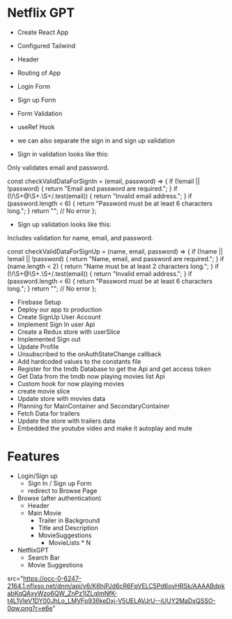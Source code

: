 # Netflix GPT

- Create React App
- Configured Tailwind
- Header 
- Routing of App
- Login Form 
- Sign up Form 
- Form Validation 
- useRef Hook 
- we can also separate the sign in and sign up validation 

- Sign in validation looks like this:

Only validates email and password.

const checkValidDataForSignIn = (email, password) => {
  if (!email || !password) {
    return "Email and password are required.";
  }
  if (!/\S+@\S+\.\S+/.test(email)) {
    return "Invalid email address.";
  }
  if (password.length < 6) {
    return "Password must be at least 6 characters long.";
  }
  return ""; // No error
};



- Sign up validation looks like this:

Includes validation for name, email, and password.

const checkValidDataForSignUp = (name, email, password) => {
  if (!name || !email || !password) {
    return "Name, email, and password are required.";
  }
  if (name.length < 2) {
    return "Name must be at least 2 characters long.";
  }
  if (!/\S+@\S+\.\S+/.test(email)) {
    return "Invalid email address.";
  }
  if (password.length < 6) {
    return "Password must be at least 6 characters long.";
  }
  return ""; // No error
};

- Firebase Setup
- Deploy our app to production
- Create SignUp User Account
- Implement Sign In user Api
- Create a Redux store with userSlice
- Implemented Sign out 
- Update Profile
- Unsubscribed to the onAuthStateChange callback
- Add hardcoded values to the constants file
- Register for the tmdb Database to get the Api and get access token
- Get Data from the tmdb now playing movies list Api
- Custom hook for now playing movies
- create movie slice 
- Update store with movies data 
- Planning for MainContainer and SecondaryContainer
- Fetch Data for trailers
- Update the store with trailers data
- Embedded the youtube video and make it autoplay and mute


# Features
- Login/Sign up 
   - Sign In / Sign up Form
   - redirect to Browse Page
- Browse (after authentication)
   - Header
   - Main Movie
      - Trailer in Background
      - Title and Description
      - MovieSuggestions
         - MovieLists * N
- NetflixGPT
   - Search Bar
   - Movie Suggestions
   


 src="https://occ-0-6247-2164.1.nflxso.net/dnm/api/v6/K6hjPJd6cR6FpVELC5Pd6ovHRSk/AAAABdpkabKqQAxyWzo6QW_ZnPz1IZLqlmNfK-t4L1VIeV1DY00JhLo_LMVFp936keDxj-V5UELAVJrU--iUUY2MaDxQSSO-0qw.png?r=e6e"  
